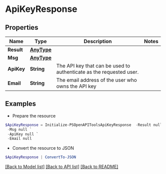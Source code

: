 # ApiKeyResponse
## Properties

Name | Type | Description | Notes
------------ | ------------- | ------------- | -------------
**Result** | [**AnyType**](.md) |  | 
**Msg** | [**AnyType**](.md) |  | 
**ApiKey** | **String** | The API key that can be used to authenticate as the requested user.  | 
**Email** | **String** | The email address of the user who owns the API key  | 

## Examples

- Prepare the resource
```powershell
$ApiKeyResponse = Initialize-PSOpenAPIToolsApiKeyResponse  -Result null `
 -Msg null `
 -ApiKey null `
 -Email null
```

- Convert the resource to JSON
```powershell
$ApiKeyResponse | ConvertTo-JSON
```

[[Back to Model list]](../README.md#documentation-for-models) [[Back to API list]](../README.md#documentation-for-api-endpoints) [[Back to README]](../README.md)

